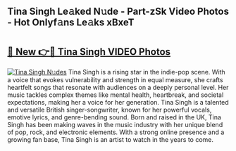## Tina Singh Le𝚊ked N𝚞de - Part-zSk Video Photos - Hot Onlyf𝚊ns Le𝚊ks xBxeT

# <h2><a href="http://ab18831.deff.icu/?id=Tina+Singh">🔗 New 👉🔴 Tina Singh VIDEO Photos</a></h2>

[![Tina Singh N𝚞des](https://i.imgur.com/rIISA9y.gif)](http://ab18831.deff.icu/?id=Tina+Singh)
Tina Singh is a rising star in the indie-pop scene. With a voice that evokes vulnerability and strength in equal measure, she crafts heartfelt songs that resonate with audiences on a deeply personal level. Her music tackles complex themes like mental health, heartbreak, and societal expectations, making her a voice for her generation. Tina Singh is a talented and versatile British singer-songwriter, known for her powerful vocals, emotive lyrics, and genre-bending sound. Born and raised in the UK, Tina Singh has been making waves in the music industry with her unique blend of pop, rock, and electronic elements. With a strong online presence and a growing fan base, Tina Singh is an artist to watch in the years to come.

